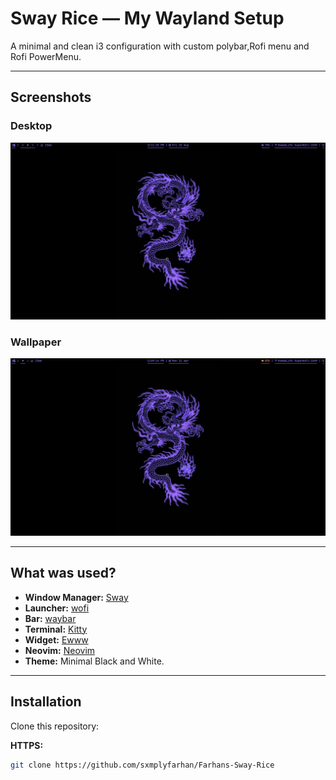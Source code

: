 # Sway Rice — My Wayland Setup

A minimal and clean i3 configuration with custom polybar,Rofi menu and Rofi PowerMenu.

---

## Screenshots

### Desktop
![Desktop](Screenshots/image.png)

### Wallpaper 
![wallpaper](wallpaper/wellgoodbye.png)

---

## What was used? 

- **Window Manager:** [Sway](https://swaywm.org/)
- **Launcher:** [wofi](https://hg.sr.ht/~scoopta/wofi)
- **Bar:** [waybar](https://github.com/Alexays/Waybar)
- **Terminal:** [Kitty](https://sw.kovidgoyal.net/kitty/)
- **Widget:** [Ewww](https://github.com/elkowar/eww)
- **Neovim:** [Neovim](https://neovim.io/)
- **Theme:** Minimal Black and White. 


---

## Installation

Clone this repository:

**HTTPS:**
```bash
git clone https://github.com/sxmplyfarhan/Farhans-Sway-Rice
